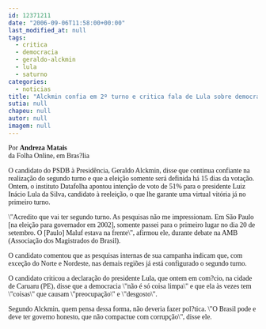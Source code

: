 ```yaml
---
id: 12371211
date: "2006-09-06T11:58:00+00:00"
last_modified_at: null
tags:
  - critica
  - democracia
  - geraldo-alckmin
  - lula
  - saturno
categories:
  - noticias
title: "Alckmin confia em 2º turno e critica fala de Lula sobre democracia"
sutia: null
chapeu: null
autor: null
imagem: null
---
```

<p><P><FONT face=Verdana>Por <STRONG>Andreza Matais</STRONG><BR>da Folha Online, em Bras?lia</FONT></P></p>
<p><P><FONT face=Verdana>O candidato do PSDB à Presidência, Geraldo Alckmin, disse que continua confiante na realização do segundo turno e que a eleição somente será definida há 15 dias da votação. Ontem, o instituto Datafolha apontou intenção de voto de 51% para o presidente Luiz Inácio Lula da Silva, candidato à reeleição, o que lhe garante uma virtual vitória já no primeiro turno.</FONT></P></p>
<p><P><FONT face=Verdana>\"Acredito que vai ter segundo turno. As pesquisas não me impressionam. Em São Paulo [na eleição para governador em 2002], somente passei para o primeiro lugar no dia 20 de setembro. O [Paulo] Maluf estava na frente\", afirmou ele, durante debate na AMB (Associação dos Magistrados do Brasil).</FONT></P></p>
<p><P><FONT face=Verdana>O candidato comentou que as pesquisas internas de sua campanha indicam que, com exceção do Norte e Nordeste, nas demais regiões já está configurado o segundo turno.</FONT></P></p>
<p><P><FONT face=Verdana>O candidato criticou a declaração do presidente Lula, que ontem em com?cio, na cidade de Caruaru (PE), disse que a democracia \"não é só coisa limpa\" e que ela às vezes tem \"coisas\" que causam \"preocupação\" e \"desgosto\".</FONT></P></p>
<p><P><FONT face=Verdana>Segundo Alckmin, quem pensa dessa forma, não deveria fazer pol?tica. \"O Brasil pode e deve ter governo honesto, que não compactue com corrupção\", disse ele.</FONT></P> </p>
